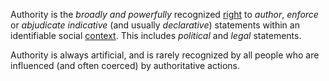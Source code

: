 Authority is the *broadly and powerfully* recognized [right](https://github.com/gcassel/Modular-Organization-Terminology/blob/master/terms/right.md) to *author*, *enforce* or *abjudicate* *indicative* (and usually *declarative*) statements within an identifiable social [context](https://github.com/gcassel/Modular-Organization-Terminology/blob/master/terms/context.md).  This includes *political* and *legal* statements.
 
Authority is always artificial, and is rarely recognized by all people who are influenced (and often coerced) by authoritative actions.
